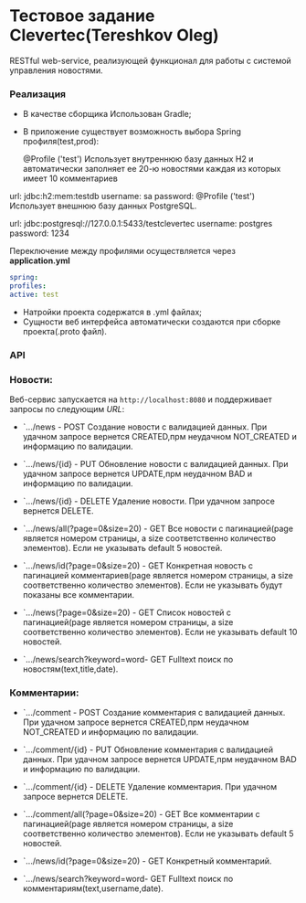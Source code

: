 # Тестовое задание Clevertec(Tereshkov Oleg)

RESTful web-service, реализующей функционал для работы с системой управления новостями.

### Реализация

- В качестве сборщика Использован Gradle;
- В приложение существует возможность выбора Spring профиля(test,prod):

  @Profile ('test')
  Использует внутреннюю базу данных H2 и автоматически заполняет ее 20-ю новостями каждая из которых имеет 10
  комментариев

url: jdbc:h2:mem:testdb username: sa password:
@Profile ('test')
Использует внешнюю базу данных PostgreSQL.

url: jdbc:postgresql://127.0.0.1:5433/testclevertec username: postgres password: 1234

Переключение между профилями осуществляется через **application.yml**

```yml
spring:
profiles:
active: test
```
- Натройки проекта содержатся в .yml файлах;
- Сущности веб интерфейса автоматически создаются при сборке проекта(.proto файл).

### API

### Новости:

Веб-сервис запускается на `http://localhost:8080` и поддерживает запросы по следующим _URL_:

* `.../news - POST
  Создание новости с валидацией данных. При удачном запросе вернется CREATED,прм неудачном NOT_CREATED и информацию по валидации.
  

* `.../news/{id} - PUT
  Обновление новости с валидацией данных. При удачном запросе вернется UPDATE,прм неудачном BAD и информацию по валидации.
  

* `.../news/{id} - DELETE
  Удаление новости. При удачном запросе вернется DELETE.


* `.../news/all(?page=0&size=20) - GET
 Все новости с пагинацией(page является номером страницы, а size соответственно количество элементов). Если не указывать default 5 новостей.


* `.../news/id(?page=0&size=20) - GET
  Конкретная новость с пагинацией комментариев(page является номером страницы, а size соответственно количество элементов). Если не указывать будут показаны все комментарии.


* `.../news(?page=0&size=20) - GET
  Список новостей с пагинацией(page является номером страницы, а size соответственно количество элементов). Если не указывать default 10 новостей.

  
* `.../news/search?keyword=word- GET
  Fulltext поиск по новостям(text,title,date).

### Комментарии:

* `.../comment - POST
  Создание комментария с валидацией данных. При удачном запросе вернется CREATED,прм неудачном NOT_CREATED и информацию по валидации.


* `.../comment/{id} - PUT
  Обновление комментария с валидацией данных. При удачном запросе вернется UPDATE,прм неудачном BAD и информацию по валидации.


* `.../comment/{id} - DELETE
  Удаление комментария. При удачном запросе вернется DELETE.


* `.../comment/all(?page=0&size=20) - GET
  Все комментарии с пагинацией(page является номером страницы, а size соответственно количество элементов). Если не указывать default 5 новостей.


* `.../news/id(?page=0&size=20) - GET
  Конкретный комментарий.


* `.../news/search?keyword=word- GET
  Fulltext поиск по комментариям(text,username,date).
  
